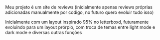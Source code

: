 Meu projeto é um site de reviews (inicialmente apenas reviews próprias adicionadas manualmente por codigo, no futuro quero evoluir tudo isso)

Inicialmente com um layout inspirado 95% no letterboxd, futuramente evoluindo para um layout prórpio, com troca de temas entre light mode e dark mode e diversas outras funções
